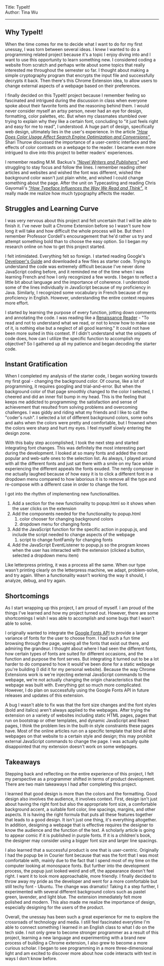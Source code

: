 Title: TypeIt!
<br>
Author: Tina Wu


---

## Why TypeIt!
When the time comes for me to decide what I want to do for my first unessay, I was torn between several ideas. I knew I wanted to do a programming related project because it's a topic I enjoy diving into and I want to use this opportunity to learn something new. I considered coding a website from scratch and perhaps write about some topics that really interested me throughout the semester so far. I thought about making a simple cryptography program that encrypts the input file and successfully decrypts it back. Then there's this Chrome Extension idea, to allow users to change external aspects of a webpage based on their preferences.

I finally decided on this TypeIt! project because I remember feeling so fascinated and intrigued during the discussion in class when everyone spoke about their favorite fonts and the reasoning behind them. I would never consider myself an artsy person, never had an eye for design, formatting, color palettes, etc. But when my classmates stumbled over trying to explain why they like a certain font, concluding to "it just feels right and easy for me to read", I understood. A huge part of design, specifically web design, ultimately lies in the user's experience. In the article [*"How Does Color Usage Affect Search Engine Optimization and Conversions"*](https://searchengineland.com/how-color-affects-search-engine-optimization-seo-138393), Shari Thurow discussed the importance of a user-centric interface and the effects of color contrasts on a webpage to the reader. I became even more intrigued to dive into this project to better readers' experiences.

I remember reading M.M. Backus's [*"Novel Writers and Publishers"*](http://www.merrycoz.org/books/PARLOR.xhtml) and struggling to stay focus and follow the lines. I remember reading other articles and websites and wished the font was different, wished the background color wasn't just plain white, and wished I could change something about the page. After the unit on Typecasting and reading Chris Gayomali's [*"How Typeface Influences the Way We Read and Think"*](http://theweek.com/articles/463196/how-typeface-influences-way-read-think), it really made me realize how much typography affects the reader.

## Struggles and Learning Curve
I was very nervous about this project and felt uncertain that I will be able to finish it. I've never built a Chrome Extension before so I wasn't sure how long it will take and how difficult the whole process will be. But then I remember Professor Cordell's encouragement that he'd rather us try and attempt something bold than to choose the easy option. So I began my research online on how to get this project started.

I felt intimidated. Everything felt so foreign. I started reading Google's [Developer's Guide](https://developer.chrome.com/extensions) and downloaded a few files as starter code. Trying to understand the code was extremely difficult because I've never done JavaScript coding before, and it reminded me of the time when I was learning French and how I only recognized a few words. I began to reflect a little bit about language and the importance of coherence. I understood some of the lines individually in JavaScript because of my proficiency in Java. Similarly, I recognized some vocabulary in French because of my proficiency in English. However, understanding the entire context requires more effort.

I started by learning the purpose of every function, jotting down comments and annotating the code. I was reading like a [Renaissance Reader](http://www.adamghooks.net/2012/08/how-to-read-like-renaissance-reader.html) - "To read and not to understand what we read, or not to know how to make use of it, is nothing else but a neglect of all good learning." It could not have been more suited in this context. If I didn't understand what the snippets of code does, how can I utilize the specific function to accomplish my objective? So I gathered up all my patience and began decoding the starter code.

## Instant Gratification
When I completed my analysis of the starter code, I began working towards my first goal - changing the background color. Of course, like a lot of programming, it requires googling and trial-and-error. But when the background color of that page smoothly changed to the color I selected, I cheered and did an inner fist bump in my head. This is the feeling that keeps me addicted to programming: the satisfaction and sense of achievement that resulted from solving problems and overcoming challenges. I was giddy and riding what my friends and I like to call the "coder's rush". I selected a lot of different background colors, some oohs and aahs when the colors were pretty and comfortable, but I frowned when the colors were sharp and hurt my eyes. I feel myself slowly entering the design zone.

With this baby step accomplished, I took the next step and started integrating font changes. This was definitely the most interesting part during the development. I looked at so many fonts and added the most popular and web-safe ones to the selection list. As always, I played around with all the different fonts and just sat there with a smile on my face while experiencing the different appeals the fonts exuded. The nerdy composer in me actually laughed because of how easy it is to click a different font in a dropdown menu compared to how laborious it is to remove all the type and re-compose with a different case in order to change the font.

I got into the rhythm of implementing new functionalities.
1. Add a section for the new functionality to popup.html so it shows when the user clicks on the extension
2. Add the components needed for the functionality to popup.html
    1. color chooser for changing background colors
    2. dropdown menu for changing fonts
3. Add the JavaScript function for the specific action in popup.js, and include the script needed to change aspects of the webpage
    1. script to change fontFamily for changing fonts
4. Add the JavaScript EventListener to popup.js so the program knows when the user has interacted with the extension (clicked a button, selected a dropdown menu item)

Like letterpress printing, it was a process all the same. When our type wasn't printing clearly on the letterpress machine, we adapt, problem-solve, and try again. When a functionality wasn't working the way it should, I analyze, debug, and try again.

## Shortcomings
As I start wrapping up this project, I am proud of myself. I am proud of the things I've learned and how my project turned out. However, there are some shortcomings I wish I was able to accomplish and some bugs that I wasn't able to solve.

I originally wanted to integrate the [Google Fonts API](https://fonts.google.com/) to provide a larger variance of fonts for the user to choose from. I had such a fun time browsing through the page, seeing all the fonts that exist out there, and admiring the grandeur. I thought about where I had seen the different fonts, how certain types of fonts are suited for different occasions, and the function and purpose the font serves. But integrating it turned out to be a lot harder to do compared to how it would've been done for a static webpage you're building (I did it for my personal website). Because the way Chrome Extensions work is we're injecting external JavaScript commands to the webpage, we're not actually changing the origin characteristics that the webpage was built with. Everything got so much more complicated. However, I do plan on successfully using the Google Fonts API in future releases and updates of this extension.

A bug I wasn't able to fix was that the font size changes and the font styles (bold and italics) aren't always applied to the webpages. After trying the extension on a variety of websites including static HTML pages, pages that run on bootstrap or other templates, and dynamic JavaScript and React pages, I think the problem lies in the built-in style constraints these pages have. Most of the online articles run on a specific template that bind all the webpages on that website to a certain style and design; this may prohibit external JavaScript commands to change the page. I was actually quite disappointed that my extension doesn't work on some webpages.

## Takeaways
Stepping back and reflecting on the entire experience of this project, I felt my perspective as a programmer shifted in terms of product development. There are two main takeaways I had after completing this project.

I learned that good design is more than the colors and the formatting. Good design also involves the audience, it involves context. First, design isn't just about having the right font but also the appropriate font size, a comfortable background accent, a suitable font color, line spacings, margins, and other aspects. It is having the right formula that puts all these features together that leads to a good design. It isn't just one thing, it's everything altogether. In addition, designing a webpage that is effective requires the designer to know the audience and the function of the text. A scholarly article is going to appear comic if it is published in purple fonts. If it is a children's book, the designer may consider using a bigger font size and larger line spacings.

I also learned that a successful product is one that is user-centric. Originally I had the popup be in Courier font because that was the font that I was most comfortable with, mainly due to the fact that I spend most of my time on the computer looking at monospace fonts. But further into the development process, the popup just looked weird and off, the appearance doesn't feel right. I want it to look more approachable, more friendly. I finally decided to throw away my pride as the developer and went for a more comfortable but still techy font - Ubuntu. The change was dramatic! Taking it a step further, I experimented with several different background colors such as pastel green, lavender, and light blue. The extension immediately felt more polished and modern. This also made me realize the importance of design, especially designing for the users of the product.

Overall, the unessay has been such a great experience for me to explore the crossroads of technology and media. I still feel fascinated everytime I'm able to connect something I learned in an English class to what I do on the tech side. I not only grew to become stronger programmer as a result of this project, learning a new language and experimenting with a brand new process of building a Chrome extension, I also grew to become a more curious scholar. I began to see programming in a more three-dimensional light and am excited to discover more about how code interacts with text in ways I don't know before.
